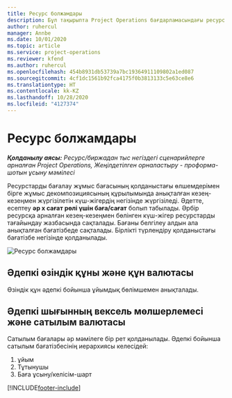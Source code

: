 ```yaml
---
title: Ресурс болжамдары
description: Бұл тақырыпта Project Operations бағдарламасындағы ресурс бағалауларының есептелу жолы туралы ақпарат берілген.
author: ruhercul
manager: Annbe
ms.date: 10/01/2020
ms.topic: article
ms.service: project-operations
ms.reviewer: kfend
ms.author: ruhercul
ms.openlocfilehash: 454b8931db53739a7bc19364911109802a1ed087
ms.sourcegitcommit: 4cf1dc1561b92fca4175f0b3813133c5e63ce8e6
ms.translationtype: HT
ms.contentlocale: kk-KZ
ms.lasthandoff: 10/28/2020
ms.locfileid: "4127374"
---
```

# <a name="resource-estimates"></a>Ресурс болжамдары

_**Қолданылу аясы:** Ресурс/биржадан тыс негіздегі сценарийлерге арналған Project Operations, Жеңілдетілген орналастыру - проформа-шотын ұсыну мәмілесі_

Ресурстарды бағалау жұмыс бағасының қолданыстағы өлшемдерімен бірге жұмыс декомпозициясының құрылымында анықталған кезең-кезеңмен жүргізілетін күш-жігердің негізінде жүргізіледі. Әдетте, есептеу **әр x сағат рөлі үшін баға/сағат** болып табылады. Әрбір ресурсқа арналған кезең-кезеңмен бөлінген күш-жігер ресурстарды тағайындау жазбасында сақталады. Бағаны белгілеу алдын ала анықталған бағатізбеде сақталады. Бірлікті түрлендіру қолданыстағы бағатізбе негізінде қолданылады.

![Ресурс болжамдары](./media/navigation12.png)

## <a name="default-cost-price-and-cost-currency"></a>Әдепкі өзіндік құны және құн валютасы

Өзіндік құн әдепкі бойынша ұйымдық бөлімшемен анықталады.

## <a name="default-bill-rate-and-sales-currency"></a>Әдепкі шығынның вексель мөлшерлемесі және сатылым валютасы

Сатылым бағалары әр мәмілеге бір рет қолданылады. Әдепкі бойынша сатылым бағатізбесінің иерархиясы келесідей:

1. ұйым
2. Тұтынушы
3. Баға ұсыну/келісім-шарт


[!INCLUDE[footer-include](../includes/footer-banner.md)]
